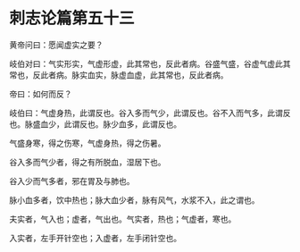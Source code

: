 # 刺志论篇第五十三



黄帝问曰：愿闻虚实之要？


岐伯对曰：气实形实，气虚形虚，此其常也，反此者病。谷盛气盛，谷虚气虚此其常也，反此者病。脉实血实，脉虚血虚，此其常也，反此者病。


帝曰：如何而反？


岐伯曰：气虚身热，此谓反也。谷入多而气少，此谓反也。谷不入而气多，此谓反也。脉盛血少，此谓反也。脉少血多，此谓反也。


气盛身寒，得之伤寒，气虚身热，得之伤暑。


谷入多而气少者，得之有所脱血，湿居下也。


谷入少而气多者，邪在胃及与肺也。


脉小血多者，饮中热也；脉大血少者，脉有风气，水浆不入，此之谓也。


夫实者，气入也；虚者，气出也。气实者，热也；气虚者，寒也。


入实者，左手开针空也；入虚者，左手闭针空也。